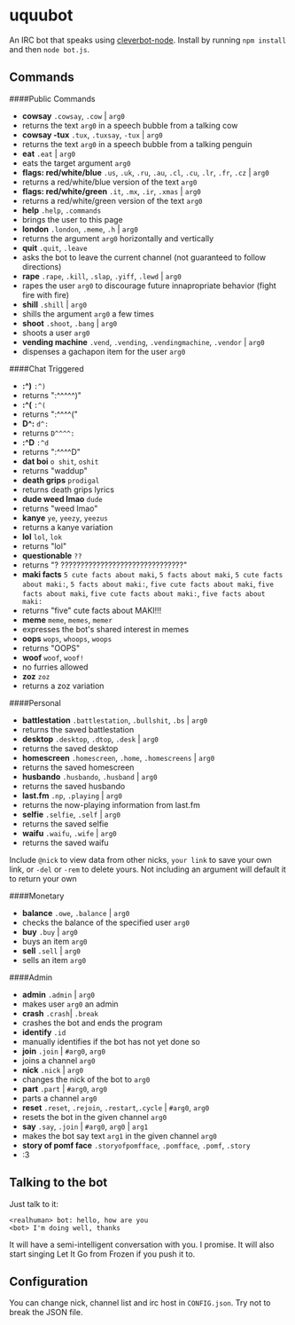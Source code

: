 # uquubot
An IRC bot that speaks using [cleverbot-node](https://github.com/fojas/cleverbot-node).
Install by running `npm install` and then `node bot.js`.

## Commands

####Public Commands

- **cowsay** `.cowsay`, `.cow` | `arg0`
 - returns the text `arg0` in a speech bubble from a talking cow
- **cowsay -tux** `.tux`, `.tuxsay`, `-tux` | `arg0`
 - returns the text `arg0` in a speech bubble from a talking penguin
- **eat** `.eat` | `arg0`
 - eats the target argument `arg0`
- **flags: red/white/blue** `.us`, `.uk`, `.ru`, `.au`, `.cl`, `.cu`, `.lr`, `.fr`, `.cz` | `arg0`
 - returns a red/white/blue version of the text `arg0`
- **flags: red/white/green** `.it`, `.mx`, `.ir`, `.xmas` | `arg0`
 - returns a red/white/green version of the text `arg0`
- **help** `.help`, `.commands` 
 - brings the user to this page
- **london** `.london`, `.meme`, `.h` | `arg0`
 - returns the argument `arg0` horizontally and vertically
- **quit** `.quit`, `.leave` 
 - asks the bot to leave the current channel (not guaranteed to follow directions)
- **rape** `.rape`, `.kill`, `.slap`, `.yiff`, `.lewd` | `arg0`
 - rapes the user `arg0` to discourage future innapropriate behavior (fight fire with fire)
- **shill** `.shill` | `arg0`
 - shills the argument `arg0` a few times
- **shoot** `.shoot`, `.bang` | `arg0`
 - shoots a user `arg0`
- **vending machine** `.vend`, `.vending`, `.vendingmachine`, `.vendor` | `arg0`
 - dispenses a gachapon item for the user `arg0`

####Chat Triggered
- **:^)** `:^)`
 - returns ":^^^^^)"
- **:^(** `:^(`
 - returns ":^^^^("
- **D^:** `d^:`
 - returns `D^^^^:`
- **:^D** `:^d`
 - returns ":^^^^D"
- **dat boi** `o shit`, `oshit` 
 - returns "waddup"
- **death grips** `prodigal`
 - returns death grips lyrics
- **dude weed lmao** `dude` 
 - returns "weed lmao"
- **kanye** `ye`, `yeezy`, `yeezus`
 - returns a kanye variation
- **lol** `lol`, `lok` 
 - returns "lol"
- **questionable** `??` 
 - returns "? ???????????????????????????????"
- **maki facts** `5 cute facts about maki`, `5 facts about maki`, `5 cute facts about maki:`, `5 facts about maki:`, `five cute facts about maki`, `five facts about maki`, `five cute facts about maki:`, `five facts about maki:`
 - returns "five" cute facts about MAKI!!!
- **meme** `meme`, `memes`, `memer` 
 - expresses the bot's shared interest in memes
- **oops** `wops`, `whoops`, `woops` 
 - returns "OOPS"
- **woof** `woof`, `woof!` 
 - no furries allowed
- **zoz** `zoz` 
 - returns a zoz variation

####Personal

- **battlestation** `.battlestation`, `.bullshit`, `.bs` | `arg0`
 - returns the saved battlestation
- **desktop** `.desktop`, `.dtop`, `.desk` | `arg0`
 - returns the saved desktop
- **homescreen** `.homescreen`, `.home`, `.homescreens` | `arg0`
 - returns the saved homescreen
- **husbando** `.husbando`, `.husband` | `arg0`
 - returns the saved husbando
- **last.fm** `.np`, `.playing` | `arg0`
 - returns the now-playing information from last.fm
- **selfie** `.selfie`, `.self` | `arg0`
 - returns the saved selfie
- **waifu** `.waifu`, `.wife` | `arg0`
 - returns the saved waifu

Include `@nick` to view data from other nicks, `your link` to save your own link, or `-del` or `-rem` to delete yours. Not including an argument will default it to return your own

####Monetary

- **balance** `.owe`, `.balance` | `arg0`
 - checks the balance of the specified user `arg0`
- **buy** `.buy` | `arg0`
 - buys an item `arg0`
- **sell** `.sell` | `arg0`
 - sells an item `arg0`

####Admin

- **admin** `.admin` | `arg0`
 - makes user `arg0` an admin
- **crash**  `.crash`| `.break`
 - crashes the bot and ends the program
- **identify** `.id` 
 - manually identifies if the bot has not yet done so
- **join** `.join` | `#arg0`, `arg0`
 - joins a channel `arg0`
- **nick** `.nick` | `arg0`
 - changes the nick of the bot to `arg0`
- **part** `.part` | `#arg0`, `arg0`
 - parts a channel `arg0`
- **reset** `.reset`, `.rejoin`, `.restart`,`.cycle` | `#arg0`, `arg0`
 - resets the bot in the given channel `arg0`
- **say** `.say`, `.join` | `#arg0`, `arg0` | `arg1`
 - makes the bot say text `arg1` in the given channel `arg0`
- **story of pomf face** `.storyofpomfface`, `.pomfface`, `.pomf`, `.story` 
 - :3

## Talking to the bot
Just talk to it:

    <realhuman> bot: hello, how are you
    <bot> I'm doing well, thanks

It will have a semi-intelligent conversation with you. I promise. It will also start singing Let It Go from Frozen if you push it to.

## Configuration
You can change nick, channel list and irc host in `CONFIG.json`. Try not to break the JSON file.
